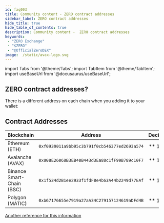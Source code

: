```yaml
---
id: faq003
title: Community content - ZERO contract addresses
sidebar_label: ZERO contract addresses
hide_title: true
hide_table_of_contents: true
description: Community content -  ZERO contract addresses
keywords:
 - "ZERO Exchange"
 - "$ZERO"
 - "@OfficialZeroDEX"
image:  /static/avax-logo.svg
---
```


import Tabs from '@theme/Tabs';
import TabItem from '@theme/TabItem';
import useBaseUrl from '@docusaurus/useBaseUrl';

## ZERO contract addresses?

There is a different address on each chain when you adding it to your wallet:

## Contract Addresses
| Blockchain				|	Address										|	Decimals	|
| ------------- 			| 	:-----------: 								| 	-----: 		|
| Ethereum (ETH)			| `0xf0939011a9bb95c3b791f0cb546377ed2693a574`	|	 ** 18  **	| 
| Avalanche (AVAX)			| `0x008E26068B3EB40B443d3Ea88c1fF99B789c10F7`	|	 ** 18 **	|	
| Binance Smart-Chain (BSC)	| `0x1f534d2B1ee2933f1fdF8e4b63A44b2249d77EAf`	|	 ** 18 **	|	
| Polygon (MATIC)	| `0xb67176655e7919a27aA34C279157124619aDFd4B`	|	 ** 18 **	|	



[Another reference for this information](https://0-exchange.gitbook.io/0-exchange-docs/addresses/official-zero-contracts)
